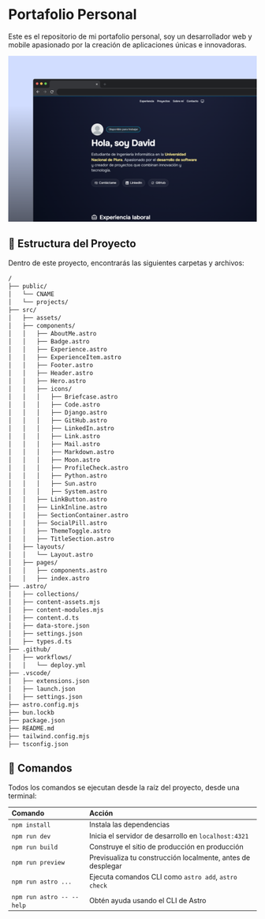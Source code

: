 # Portafolio Personal

Este es el repositorio de mi portafolio personal, soy un desarrollador web y mobile apasionado por la creación de aplicaciones únicas e innovadoras.

![Texto alternativo](/public/Portfolio.png)

## 🚀 Estructura del Proyecto

Dentro de este proyecto, encontrarás las siguientes carpetas y archivos:

```text
/
├── public/
│   └── CNAME
│   └── projects/
├── src/
│   ├── assets/
│   ├── components/
│   │   ├── AboutMe.astro
│   │   ├── Badge.astro
│   │   ├── Experience.astro
│   │   ├── ExperienceItem.astro
│   │   ├── Footer.astro
│   │   ├── Header.astro
│   │   ├── Hero.astro
│   │   ├── icons/
│   │   │   ├── Briefcase.astro
│   │   │   ├── Code.astro
│   │   │   ├── Django.astro
│   │   │   ├── GitHub.astro
│   │   │   ├── LinkedIn.astro
│   │   │   ├── Link.astro
│   │   │   ├── Mail.astro
│   │   │   ├── Markdown.astro
│   │   │   ├── Moon.astro
│   │   │   ├── ProfileCheck.astro
│   │   │   ├── Python.astro
│   │   │   ├── Sun.astro
│   │   │   ├── System.astro
│   │   ├── LinkButton.astro
│   │   ├── LinkInline.astro
│   │   ├── SectionContainer.astro
│   │   ├── SocialPill.astro
│   │   ├── ThemeToggle.astro
│   │   ├── TitleSection.astro
│   ├── layouts/
│   │   └── Layout.astro
│   ├── pages/
│   │   ├── components.astro
│   │   ├── index.astro
├── .astro/
│   ├── collections/
│   ├── content-assets.mjs
│   ├── content-modules.mjs
│   ├── content.d.ts
│   ├── data-store.json
│   ├── settings.json
│   ├── types.d.ts
├── .github/
│   ├── workflows/
│   │   └── deploy.yml
├── .vscode/
│   ├── extensions.json
│   ├── launch.json
│   ├── settings.json
├── astro.config.mjs
├── bun.lockb
├── package.json
├── README.md
├── tailwind.config.mjs
├── tsconfig.json
```

## 🧞 Comandos

Todos los comandos se ejecutan desde la raíz del proyecto, desde una terminal:

| Comando                   | Acción                                                      |
| :------------------------ | :---------------------------------------------------------- |
| `npm install`             | Instala las dependencias                                    |
| `npm run dev`             | Inicia el servidor de desarrollo en `localhost:4321`        |
| `npm run build`           | Construye el sitio de producción en producción              |
| `npm run preview`         | Previsualiza tu construcción localmente, antes de desplegar |
| `npm run astro ...`       | Ejecuta comandos CLI como `astro add`, `astro check`        |
| `npm run astro -- --help` | Obtén ayuda usando el CLI de Astro                          |
